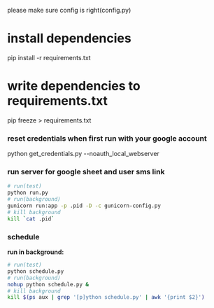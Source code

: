 please make sure config is right(config.py)  

# install dependencies
pip install -r requirements.txt
# write dependencies to requirements.txt
pip freeze > requirements.txt

### reset credentials when first run with your google account
python get_credentials.py --noauth_local_webserver

### run server for google sheet and user sms link
```sh
# run(test)
python run.py
# run(background)
gunicorn run:app -p .pid -D -c gunicorn-config.py
# kill background
kill `cat .pid`
```

### schedule

**run in background:**
```sh
# run(test)
python schedule.py
# run(background)
nohup python schedule.py &  
# kill background
kill $(ps aux | grep '[p]ython schedule.py' | awk '{print $2}')
```
